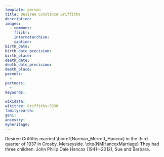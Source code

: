 ```yaml
---
template: person
title: Desiree Constance Griffiths
description:
images:
  - commons: 
    flickr: 
    internetarchive: 
    caption: 
birth_date: 
birth_date_precision: 
birth_place: 
death_date: 
death_date_precision: 
death_place: 
parents:
  - 
partners:
  - 
keywords:
  - 
wikidata: 
wikitree: Griffiths-5838
familysearch: 
geni: 
ancestry: 
myheritage: 
---
```


Desiree Griffiths married \bioref{Norman_Merrett_Hancox} in the third quarter of 1937 in Crosby, Merseyside. \cite{NMHancoxMarriage}   They had three children: John Philip Dale Hancox (1941--2012), Sue and Barbara.




